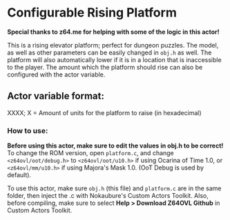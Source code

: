 # Configurable Rising Platform
**Special thanks to z64.me for helping with some of the logic in this actor!**

This is a rising elevator platform; perfect for dungeon puzzles. The model, as well as other parameters can be easily changed in `obj.h` as well.
The platform will also automatically lower if it is in a location that is inaccessible to the player. The amount which the platform should rise can also be configured with the actor variable.

## Actor variable format:
XXXX; X = Amount of units for the platform to raise (in hexadecimal)

### How to use:
**Before using this actor, make sure to edit the values in obj.h to be correct!**
To change the ROM version, open `platform.c`, and change `<z64ovl/oot/debug.h>` to `<z64ovl/oot/u10.h>` if using Ocarina of Time 1.0, or `<z64ovl/mm/u10.h>` if using Majora's Mask 1.0. (OoT Debug is used by default).

To use this actor, make sure `obj.h` (this file) and `platform.c` are in the same folder, then inject the .c with Nokaubure's Custom Actors Toolkit.
Also, before compiling, make sure to select **Help > Download Z64OVL Github** in Custom Actors Toolkit.

